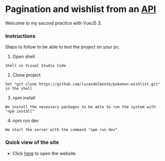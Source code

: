 # Pagination and wishlist from an [API](https://pokeapi.co/)

Welcome to my second practice with VueJS 3.

### Instructions

Steps to follow to be able to test the project on your pc.

1. Open shell

```
Shell in Visual Studio Code
```

2. Clone project

```
Set "git clone https://github.com/lucasdelmonte/pokemon-wishlist.git" in the shell
```

3. npm install

```
We install the necessary packages to be able to run the system with "npm install"
```

4. npm run dev

```
We start the server with the command "npm run dev"
```

### Quick view of the site

* Click [here](https://vue-pokemon-wishlist.netlify.app/pokemons) to open the website
